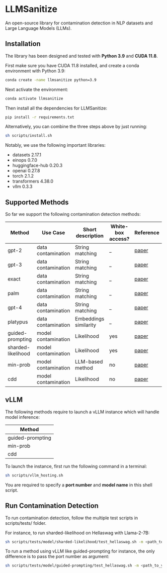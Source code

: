 # LLMSanitize
An open-source library for contamination detection in NLP datasets and Large Language Models (LLMs).  

## Installation
The library has been designed and tested with **Python 3.9** and **CUDA 11.8**.  

First make sure you have CUDA 11.8 installed, and create a conda environment with Python 3.9: 
```bash
conda create -name llmsanitize python=3.9
```

Next activate the environment:
```bash
conda activate llmsanitize
```

Then install all the dependencies for LLMSanitize:
```bash
pip install -r requirements.txt
```

Alternatively, you can combine the three steps above by just running:  
```bash
sh scripts/install.sh
```

Notably, we use the following important libraries:
- datasets 2.17.1
- einops 0.7.0
- huggingface-hub 0.20.3
- openai 0.27.8
- torch 2.1.2
- transformers 4.38.0
- vllm 0.3.3

## Supported Methods
So far we support the following contamination detection methods:

| **Method** | **Use Case** | **Short description** | **White-box access?** | **Reference** |  
|---|---|---|---|---|
| gpt-2 | data contamination | String matching | _ | [paper](https://d4mucfpksywv.cloudfront.net/better-language-models/language_models_are_unsupervised_multitask_learners.pdf) |
| gpt-3 | data contamination | String matching | _ | [paper](https://arxiv.org/abs/2005.14165) |
| exact | data contamination | String matching | _ | [paper](https://arxiv.org/abs/2104.08758) |
| palm | data contamination | String matching | _ | [paper](https://arxiv.org/abs/2204.02311) |
| gpt-4 | data contamination | String matching | _ | [paper](https://arxiv.org/abs/2303.08774) |
| platypus | data contamination | Embeddings similarity | _ | [paper](https://arxiv.org/abs/2308.07317) |
| guided-prompting | model contamination | Likelihood | yes | [paper](https://arxiv.org/abs/2308.08493) |
| sharded-likelihood | model contamination | Likelihood | yes | [paper](https://arxiv.org/abs/2310.17623) |
| min-prob | model contamination | LLM-based method | no | [paper](https://arxiv.org/abs/2310.16789) |
| cdd | model contamination | Likelihood | no | [paper](https://arxiv.org/abs/2402.15938) |

## vLLM
The following methods require to launch a vLLM instance which will handle model inference:

| **Method** | 
|---|
| guided-prompting |
| min-prob |
| cdd |

To launch the instance, first run the following command in a terminal: 
```bash
sh scripts/vllm_hosting.sh
```
You are required to specify a **port number** and **model name** in this shell script. 

## Run Contamination Detection
To run contamination detection, follow the multiple test scripts in scripts/tests/ folder.  

For instance, to run sharded-likelihood on Hellaswag with Llama-2-7B:
```bash
sh scripts/tests/model/sharded-likelihood/test_hellaswag.sh -m <path_to_your_llama-2-7b_folder> 
```

To run a method using vLLM like guided-prompting for instance, the only difference is to pass the port number as argument:
```bash
sh scripts/tests/model/guided-prompting/test_hellaswag.sh -m <path_to_your_llama-2-7b_folder> -p <port_number_from_your_vllm_instance>
```

